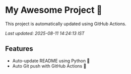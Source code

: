# My Awesome Project 🚀

This project is automatically updated using GitHub Actions.

_Last updated: 2025-08-11 14:24:13 IST_

## Features
- Auto-update README using Python 🐍
- Auto Git push with GitHub Actions 🤖
